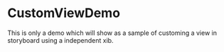# CustomViewDemo

This is only a demo which will show as a sample of customing a view in storyboard using a independent xib.
